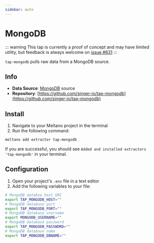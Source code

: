 ```yaml
---
sidebar: auto
---
```


# MongoDB

::: warning
This tap is currently a proof of concept and may have limited utility, but feedback is always welcome on [issue #631](https://gitlab.com/meltano/meltano/issues/631)
:::

`tap-mongodb` pulls raw data from a MongoDB source.

## Info

- **Data Source**: [MongoDB](https://www.mongodb.com/) source
- **Repository**: [https://github.com/singer-io/tap-mongodb](https://github.com/singer-io/tap-mongodb)

## Install

1. Navigate to your Meltano project in the terminal
2. Run the following command:

```bash
meltano add extractor tap-mongodb
```

If you are successful, you should see `Added and installed extractors 'tap-mongodb'` in your terminal.

## Configuration

1. Open your project's `.env` file in a text editor
1. Add the following variables to your file:

```bash
# MongoDB databse host URI
export TAP_MONGODB_HOST=""
# MongoDB database port
export TAP_MONGODB_PORT=""
# MongoDB database username
export MONGODB_USERNAME=""
# MongoDB database password
export TAP_MONGODB_PASSWORD=""
# MongoDB database name
export TAP_MONGODB_DBNAME=""
```
